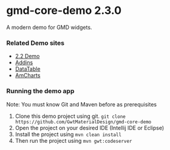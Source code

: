 # gmd-core-demo 2.3.0
A modern demo for GMD widgets.

### Related Demo sites
- [2.2 Demo](https://gwtmaterialdesign.github.io/gwt-material-demo/#countUp) 
- [Addins](https://gwtmaterialdesign.github.io/gmd-addins-demo/)
- [DataTable](https://gwtmaterialdesign.github.io/gmd-table-demo/)
- [AmCharts](https://gwtmaterialdesign.github.io/gmd-amcharts4-demo/)

### Running the demo app
Note: You must know Git and Maven before as prerequisites
1. Clone this demo project using git. `git clone https://github.com/GwtMaterialDesign/gmd-core-demo`
2. Open the project on your desired IDE (Intellij IDE or Eclipse)
3. Install the project using `mvn clean install`
4. Then run the project using `mvn gwt:codeserver`
